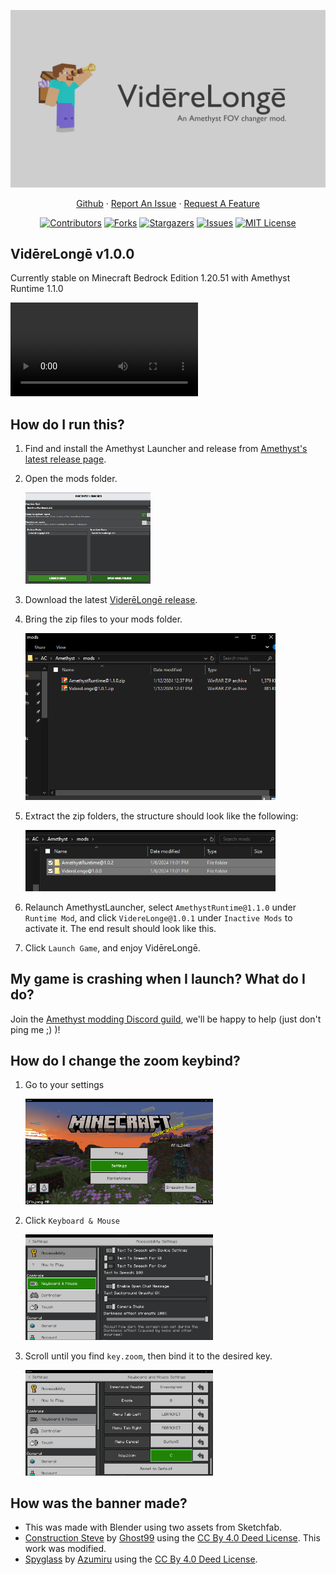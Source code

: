 <p align="center">
  <a href="https://github.com/ATXLtheAxolotl/VidereLonge">
    <img src="./assets/banner.png" alt="Vidēre Longē Banner">
  </a>

  <p align="center">
    <a href="https://github.com/ATXLtheAxolotl/VidereLonge">Github</a>
    ·
    <a href="https://github.com/ATXLtheAxolotl/VidereLonge/issues/new">Report An Issue</a>
    ·
    <a href="https://github.com/ATXLtheAxolotl/VidereLonge/issues/new">Request A Feature</a>
  </p>
</p>

<div align="center">

  [![Contributors](https://img.shields.io/github/contributors/ATXLtheAxolotl/VidereLonge.svg?style=for-the-badge)](https://github.com/ATXLtheAxolotl/VidereLonge/graphs/contributors)
  [![Forks](https://img.shields.io/github/forks/ATXLtheAxolotl/VidereLonge.svg?style=for-the-badge)](https://github.com/ATXLtheAxolotl/VidereLonge/network/members)
  [![Stargazers](https://img.shields.io/github/stars/ATXLtheAxolotl/VidereLonge.svg?style=for-the-badge)](https://github.com/ATXLtheAxolotl/VidereLonge/stargazers)
  [![Issues](https://img.shields.io/github/issues/ATXLtheAxolotl/VidereLonge.svg?style=for-the-badge)](https://github.com/ATXLtheAxolotl/VidereLonge/issues)
  [![MIT License](https://img.shields.io/github/license/ATXLtheAxolotl/VidereLonge.svg?style=for-the-badge)](https://github.com/ATXLtheAxolotl/VidereLonge/blob/main/License.md)
</div>

## VidēreLongē v1.0.0
Currently stable on Minecraft Bedrock Edition 1.20.51 with Amethyst Runtime 1.1.0

<video controls>
    <source src="./assets/VidereLongeExample.mp4" type="video/mp4">
</video>

## How do I run this?
1. Find and install the Amethyst Launcher and release from [Amethyst's latest release page](https://github.com/FrederoxDev/Amethyst/releases/latest).
2. Open the mods folder.

    <img src="assets/modFolderHover.png" width="200"/>

3. Download the latest [ViderēLongē release](https://github.com/ATXLtheAxolotl/VidereLonge/releases/latest).

4. Bring the zip files to your mods folder.

    <img src="assets/modZipped.png" width="400"/>

5. Extract the zip folders, the structure should look like the following:

    <img src="assets/movedFolders.png" width="400"/>

6. Relaunch AmethystLauncher, select `AmethystRuntime@1.1.0` under `Runtime Mod`, and click `VidereLonge@1.0.1` under `Inactive Mods` to activate it. The end result should look like this.

7. Click `Launch Game`, and enjoy VidēreLongē.

## My game is crashing when I launch? What do I do?

Join the [Amethyst modding Discord guild](https://discord.gg/DcCksKssfD), we'll be happy to help (just don't ping me ;) )!

## How do I change the zoom keybind?
1. Go to your settings

    <img src="assets/titleScreen.png" width="300"/>

2. Click `Keyboard & Mouse`

    <img src="assets/hoverKeyboardMouse.png" width="300"/>

3. Scroll until you find `key.zoom`, then bind it to the desired key.

    <img src="assets/keybindHover.png" width="300"/>

## How was the banner made?
* This was made with Blender using two assets from Sketchfab.
* [Construction Steve](https://sketchfab.com/3d-models/construction-steve-41f6a232772c4b069eab765ef96a0ec1) by [Ghost99](https://sketchfab.com/Ghost99) using the [CC By 4.0 Deed License](https://creativecommons.org/licenses/by/4.0/). This work was modified.
* [Spyglass](https://sketchfab.com/3d-models/spyglass-d1c88de81f594dc79786f16d497fd908) by [Azumiru](https://sketchfab.com/Azumiru) using the [CC By 4.0 Deed License](https://creativecommons.org/licenses/by/4.0/).
